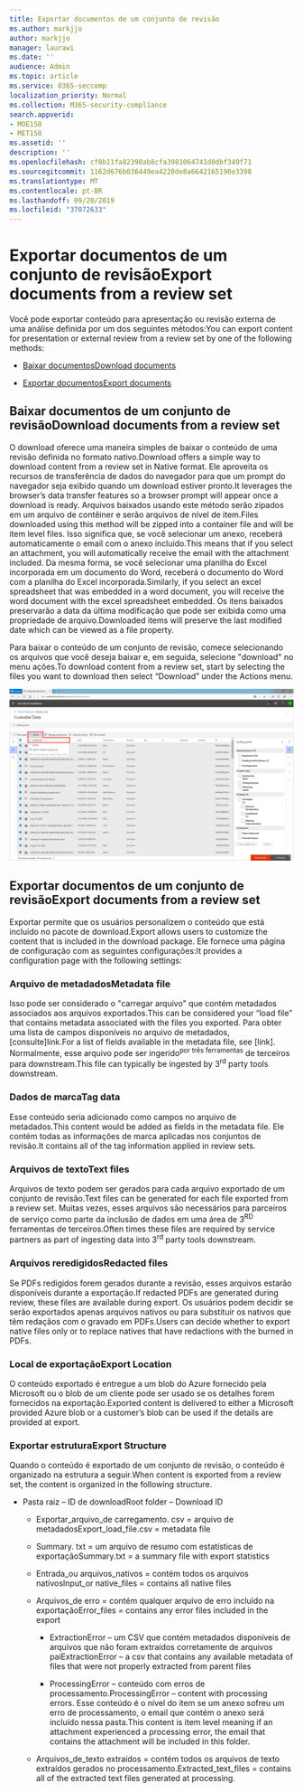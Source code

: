 ```yaml
---
title: Exportar documentos de um conjunto de revisão
ms.author: markjjo
author: markjjo
manager: laurawi
ms.date: ''
audience: Admin
ms.topic: article
ms.service: O365-seccomp
localization_priority: Normal
ms.collection: M365-security-compliance
search.appverid:
- MOE150
- MET150
ms.assetid: ''
description: ''
ms.openlocfilehash: cf8b11fa82398ab8cfa3981064741d0dbf349f71
ms.sourcegitcommit: 1162d676b036449ea4220de8a6642165190e3398
ms.translationtype: MT
ms.contentlocale: pt-BR
ms.lasthandoff: 09/20/2019
ms.locfileid: "37072633"
---
```

# <a name="export-documents-from-a-review-set"></a><span data-ttu-id="5435e-102">Exportar documentos de um conjunto de revisão</span><span class="sxs-lookup"><span data-stu-id="5435e-102">Export documents from a review set</span></span>

<span data-ttu-id="5435e-103">Você pode exportar conteúdo para apresentação ou revisão externa de uma análise definida por um dos seguintes métodos:</span><span class="sxs-lookup"><span data-stu-id="5435e-103">You can export content for presentation or external review from a review set by one of the following methods:</span></span>

- [<span data-ttu-id="5435e-104">Baixar documentos</span><span class="sxs-lookup"><span data-stu-id="5435e-104">Download documents</span></span>](#download-documents-from-a-review-set)
 
- [<span data-ttu-id="5435e-105">Exportar documentos</span><span class="sxs-lookup"><span data-stu-id="5435e-105">Export documents</span></span>](#export-documents-from-a-review-set)

## <a name="download-documents-from-a-review-set"></a><span data-ttu-id="5435e-106">Baixar documentos de um conjunto de revisão</span><span class="sxs-lookup"><span data-stu-id="5435e-106">Download documents from a review set</span></span>

<span data-ttu-id="5435e-107">O download oferece uma maneira simples de baixar o conteúdo de uma revisão definida no formato nativo.</span><span class="sxs-lookup"><span data-stu-id="5435e-107">Download offers a simple way to download content from a review set in Native format.</span></span> <span data-ttu-id="5435e-108">Ele aproveita os recursos de transferência de dados do navegador para que um prompt do navegador seja exibido quando um download estiver pronto.</span><span class="sxs-lookup"><span data-stu-id="5435e-108">It leverages the browser’s data transfer features so a browser prompt will appear once a download is ready.</span></span> <span data-ttu-id="5435e-109">Arquivos baixados usando este método serão zipados em um arquivo de contêiner e serão arquivos de nível de item.</span><span class="sxs-lookup"><span data-stu-id="5435e-109">Files downloaded using this method will be zipped into a container file and will be item level files.</span></span> <span data-ttu-id="5435e-110">Isso significa que, se você selecionar um anexo, receberá automaticamente o email com o anexo incluído.</span><span class="sxs-lookup"><span data-stu-id="5435e-110">This means that if you select an attachment, you will automatically receive the email with the attachment included.</span></span> <span data-ttu-id="5435e-111">Da mesma forma, se você selecionar uma planilha do Excel incorporada em um documento do Word, receberá o documento do Word com a planilha do Excel incorporada.</span><span class="sxs-lookup"><span data-stu-id="5435e-111">Similarly, if you select an excel spreadsheet that was embedded in a word document, you will receive the word document with the excel spreadsheet embedded.</span></span> <span data-ttu-id="5435e-112">Os itens baixados preservarão a data da última modificação que pode ser exibida como uma propriedade de arquivo.</span><span class="sxs-lookup"><span data-stu-id="5435e-112">Downloaded items will preserve the last modified date which can be viewed as a file property.</span></span>

<span data-ttu-id="5435e-113">Para baixar o conteúdo de um conjunto de revisão, comece selecionando os arquivos que você deseja baixar e, em seguida, selecione "download" no menu ações.</span><span class="sxs-lookup"><span data-stu-id="5435e-113">To download content from a review set, start by selecting the files you want to download then select “Download” under the Actions menu.</span></span>

![Captura de tela de uma descrição de computador gerada automaticamente](media/eDiscoDownload.png)

## <a name="export-documents-from-a-review-set"></a><span data-ttu-id="5435e-115">Exportar documentos de um conjunto de revisão</span><span class="sxs-lookup"><span data-stu-id="5435e-115">Export documents from a review set</span></span>

<span data-ttu-id="5435e-116">Exportar permite que os usuários personalizem o conteúdo que está incluído no pacote de download.</span><span class="sxs-lookup"><span data-stu-id="5435e-116">Export allows users to customize the content that is included in the download package.</span></span> <span data-ttu-id="5435e-117">Ele fornece uma página de configuração com as seguintes configurações:</span><span class="sxs-lookup"><span data-stu-id="5435e-117">It provides a configuration page with the following settings:</span></span>

### <a name="metadata-file"></a><span data-ttu-id="5435e-118">Arquivo de metadados</span><span class="sxs-lookup"><span data-stu-id="5435e-118">Metadata file</span></span>

<span data-ttu-id="5435e-119">Isso pode ser considerado o "carregar arquivo" que contém metadados associados aos arquivos exportados.</span><span class="sxs-lookup"><span data-stu-id="5435e-119">This can be considered your “load file” that contains metadata associated with the files you exported.</span></span> <span data-ttu-id="5435e-120">Para obter uma lista de campos disponíveis no arquivo de metadados, \[consulte\]link.</span><span class="sxs-lookup"><span data-stu-id="5435e-120">For a list of fields available in the metadata file, see \[link\].</span></span> <span data-ttu-id="5435e-121">Normalmente, esse arquivo pode ser ingerido<sup>por três ferramentas</sup> de terceiros para downstream.</span><span class="sxs-lookup"><span data-stu-id="5435e-121">This file can typically be ingested by 3<sup>rd</sup> party tools downstream.</span></span>

### <a name="tag-data"></a><span data-ttu-id="5435e-122">Dados de marca</span><span class="sxs-lookup"><span data-stu-id="5435e-122">Tag data</span></span>

<span data-ttu-id="5435e-123">Esse conteúdo seria adicionado como campos no arquivo de metadados.</span><span class="sxs-lookup"><span data-stu-id="5435e-123">This content would be added as fields in the metadata file.</span></span> <span data-ttu-id="5435e-124">Ele contém todas as informações de marca aplicadas nos conjuntos de revisão.</span><span class="sxs-lookup"><span data-stu-id="5435e-124">It contains all of the tag information applied in review sets.</span></span>

### <a name="text-files"></a><span data-ttu-id="5435e-125">Arquivos de texto</span><span class="sxs-lookup"><span data-stu-id="5435e-125">Text files</span></span>

<span data-ttu-id="5435e-126">Arquivos de texto podem ser gerados para cada arquivo exportado de um conjunto de revisão.</span><span class="sxs-lookup"><span data-stu-id="5435e-126">Text files can be generated for each file exported from a review set.</span></span> <span data-ttu-id="5435e-127">Muitas vezes, esses arquivos são necessários para parceiros de serviço como parte da inclusão de dados em uma área de 3<sup>RD</sup> ferramentas de terceiros.</span><span class="sxs-lookup"><span data-stu-id="5435e-127">Often times these files are required by service partners as part of ingesting data into 3<sup>rd</sup> party tools downstream.</span></span>

### <a name="redacted-files"></a><span data-ttu-id="5435e-128">Arquivos reredigidos</span><span class="sxs-lookup"><span data-stu-id="5435e-128">Redacted files</span></span>

<span data-ttu-id="5435e-129">Se PDFs redigidos forem gerados durante a revisão, esses arquivos estarão disponíveis durante a exportação.</span><span class="sxs-lookup"><span data-stu-id="5435e-129">If redacted PDFs are generated during review, these files are available during export.</span></span> <span data-ttu-id="5435e-130">Os usuários podem decidir se serão exportados apenas arquivos nativos ou para substituir os nativos que têm redaçãos com o gravado em PDFs.</span><span class="sxs-lookup"><span data-stu-id="5435e-130">Users can decide whether to export native files only or to replace natives that have redactions with the burned in PDFs.</span></span>

### <a name="export-location"></a><span data-ttu-id="5435e-131">Local de exportação</span><span class="sxs-lookup"><span data-stu-id="5435e-131">Export Location</span></span>

<span data-ttu-id="5435e-132">O conteúdo exportado é entregue a um blob do Azure fornecido pela Microsoft ou o blob de um cliente pode ser usado se os detalhes forem fornecidos na exportação.</span><span class="sxs-lookup"><span data-stu-id="5435e-132">Exported content is delivered to either a Microsoft provided Azure blob or a customer’s blob can be used if the details are provided at export.</span></span>

### <a name="export-structure"></a><span data-ttu-id="5435e-133">Exportar estrutura</span><span class="sxs-lookup"><span data-stu-id="5435e-133">Export Structure</span></span>

<span data-ttu-id="5435e-134">Quando o conteúdo é exportado de um conjunto de revisão, o conteúdo é organizado na estrutura a seguir.</span><span class="sxs-lookup"><span data-stu-id="5435e-134">When content is exported from a review set, the content is organized in the following structure.</span></span>

  - <span data-ttu-id="5435e-135">Pasta raiz – ID de download</span><span class="sxs-lookup"><span data-stu-id="5435e-135">Root folder – Download ID</span></span>
    
      - <span data-ttu-id="5435e-136">Exportar\_arquivo\_de carregamento. csv = arquivo de metadados</span><span class="sxs-lookup"><span data-stu-id="5435e-136">Export\_load\_file.csv = metadata file</span></span>
    
      - <span data-ttu-id="5435e-137">Summary. txt = um arquivo de resumo com estatísticas de exportação</span><span class="sxs-lookup"><span data-stu-id="5435e-137">Summary.txt = a summary file with export statistics</span></span>
    
      - <span data-ttu-id="5435e-138">Entrada\_ou arquivos\_nativos = contém todos os arquivos nativos</span><span class="sxs-lookup"><span data-stu-id="5435e-138">Input\_or native\_files = contains all native files</span></span>
    
      - <span data-ttu-id="5435e-139">Arquivos\_de erro = contém qualquer arquivo de erro incluído na exportação</span><span class="sxs-lookup"><span data-stu-id="5435e-139">Error\_files = contains any error files included in the export</span></span>
        
          - <span data-ttu-id="5435e-140">ExtractionError – um CSV que contém metadados disponíveis de arquivos que não foram extraídos corretamente de arquivos pai</span><span class="sxs-lookup"><span data-stu-id="5435e-140">ExtractionError – a csv that contains any available metadata of files that were not properly extracted from parent files</span></span>
        
          - <span data-ttu-id="5435e-141">ProcessingError – conteúdo com erros de processamento.</span><span class="sxs-lookup"><span data-stu-id="5435e-141">ProcessingError – content with processing errors.</span></span> <span data-ttu-id="5435e-142">Esse conteúdo é o nível do item se um anexo sofreu um erro de processamento, o email que contém o anexo será incluído nessa pasta.</span><span class="sxs-lookup"><span data-stu-id="5435e-142">This content is item level meaning if an attachment experienced a processing error, the email that contains the attachment will be included in this folder.</span></span>
    
      - <span data-ttu-id="5435e-143">Arquivos\_de\_texto extraídos = contém todos os arquivos de texto extraídos gerados no processamento.</span><span class="sxs-lookup"><span data-stu-id="5435e-143">Extracted\_text\_files = contains all of the extracted text files generated at processing.</span></span>